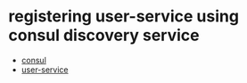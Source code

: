 # registering user-service using consul discovery service

* [consul](https://www.consul.io/)
* [user-service](https://github.com/mariiatuzovska/consul-discovery-service/blob/master/user-service)
